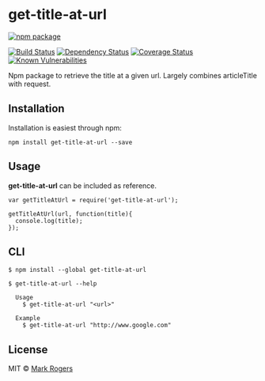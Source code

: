 # get-title-at-url

[![npm package](https://nodei.co/npm/get-title-at-url.png?downloads=true&downloadRank=true&stars=true)](https://nodei.co/npm/get-title-at-url/)

[![Build Status](https://travis-ci.org/m4bwav/get-title-at-url.svg?branch=master)](https://travis-ci.org/m4bwav/get-title-at-url)
[![Dependency Status](https://david-dm.org/m4bwav/get-title-at-url.svg)](https://david-dm.org/m4bwav/get-title-at-url)
[![Coverage Status](https://coveralls.io/repos/github/m4bwav/get-title-at-url/badge.svg?branch=master)](https://coveralls.io/github/m4bwav/get-title-at-url?branch=master)
[![Known Vulnerabilities](https://snyk.io/test/npm/get-title-at-url/badge.svg?style=flat-square)](https://snyk.io/test/npm/get-title-at-url)

Npm package to retrieve the title at a given url.  Largely combines articleTitle with request.


## Installation

Installation is easiest through npm:

`npm install get-title-at-url --save`


## Usage

**get-title-at-url** can be included as reference.

```
var getTitleAtUrl = require('get-title-at-url');

getTitleAtUrl(url, function(title){
  console.log(title);
});
```

## CLI

```
$ npm install --global get-title-at-url
```

```
$ get-title-at-url --help

  Usage
    $ get-title-at-url "<url>"

  Example
    $ get-title-at-url "http://www.google.com"
```


## License

MIT © [Mark Rogers](http://www.markdavidrogers.com)